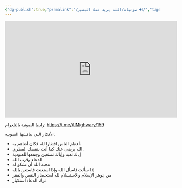 ```yaml
---
{"dg-publish":true,"permalink":"/صوتيات/الله يريد منك اليسير 🔊/","tags":["الدعاء","التوحيد","سلوك_وأعمال_قلوب"],"noteIcon":"🔊","created":"2025-06-15T09:48:06.372+03:00","updated":"2025-07-23T21:36:46.172+03:00"}
---
```


<iframe 
  width="560" 
  height="315" 
  src="https://www.youtube.com/embed/VIDEO_ID" 
  title="YouTube video player" 
  frameborder="0" 
  allow="accelerometer; autoplay; clipboard-write; encrypted-media; gyroscope; picture-in-picture; web-share" 
  allowfullscreen>
</iframe>


رابط الصوتية بالتلغرام:  https://t.me/AlMighwary/159


الأفكار التي تناقشها الصوتية: 
* أعظم الناس افتقارا لله فكان أغناهم به.
* الله يرضى عنك كما أنت بنقصك الفطري. 
* إياك نعبد وإياك نستعين وجمعها للعبودية
* الدعاء وقرب الله
* محبة الله أن تشكو له
* إذا سألت فاسأل الله وإذا استعنت فاستعن بالله
* من جوهر الإسلام والاستسلام لله استحضار النقص والفقر 
* ترك الدعاء استكبار
